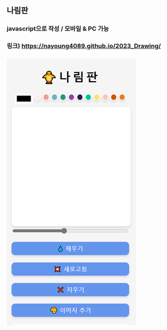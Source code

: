 ## 나림판
### javascript으로 작성 / 모바일 & PC 가능
### 링크) https://nayoung4089.github.io/2023_Drawing/
### <img src="/나림판.png">